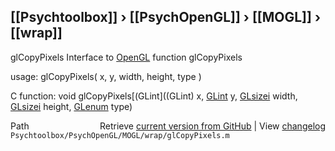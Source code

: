 ## [[Psychtoolbox]] &#8250; [[PsychOpenGL]] &#8250; [[MOGL]] &#8250; [[wrap]]

glCopyPixels  Interface to [OpenGL](OpenGL) function glCopyPixels  
  
usage:  glCopyPixels( x, y, width, height, type )  
  
C function:  void glCopyPixels[(GLint]((GLint) x, [GLint](GLint) y, [GLsizei](GLsizei) width, [GLsizei](GLsizei) height, [GLenum](GLenum) type)  




<div class="code_header" style="text-align:right;">
  <span style="float:left;">Path&nbsp;&nbsp;</span> <span class="counter">Retrieve <a href=
  "https://raw.github.com/Psychtoolbox-3/Psychtoolbox-3/beta/Psychtoolbox/PsychOpenGL/MOGL/wrap/glCopyPixels.m">current version from GitHub</a> | View <a href=
  "https://github.com/Psychtoolbox-3/Psychtoolbox-3/commits/beta/Psychtoolbox/PsychOpenGL/MOGL/wrap/glCopyPixels.m">changelog</a></span>
</div>
<div class="code">
  <code>Psychtoolbox/PsychOpenGL/MOGL/wrap/glCopyPixels.m</code>
</div>


